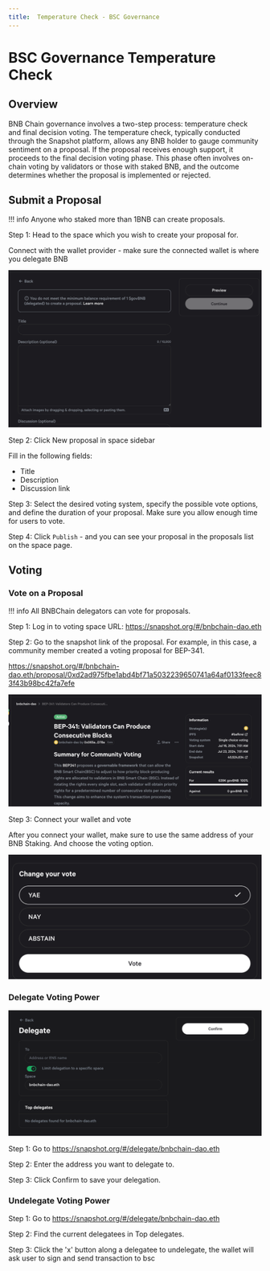 ```yaml
---
title:  Temperature Check - BSC Governance
---
```

# BSC Governance Temperature Check


## Overview

BNB Chain governance involves a two-step process: temperature check and final decision voting. The temperature check, typically conducted through the Snapshot platform, allows any BNB holder to gauge community sentiment on a proposal. If the proposal receives enough support, it proceeds to the final decision voting phase. This phase often involves on-chain voting by validators or those with staked BNB, and the outcome determines whether the proposal is implemented or rejected.

## Submit a Proposal

!!! info
	Anyone who staked more than 1BNB can create proposals.


Step 1: Head to the space which you wish to create your proposal for.

Connect with the wallet provider - make sure the connected wallet is where you delegate BNB

![create-proposal](../img/submit-proposal.png)

Step 2: Click New proposal in space sidebar

Fill in the following fields:
- Title
- Description
- Discussion link

Step 3: Select the desired voting system, specify the possible vote options, and define the duration of your proposal. Make sure you allow enough time for users to vote.

Step 4: Click `Publish` - and you can see your proposal in the proposals list on the space page.


## Voting

### Vote on a Proposal

!!! info
	All BNBChain delegators can vote for proposals.

Step 1: Log in to voting space
URL: https://snapshot.org/#/bnbchain-dao.eth

Step 2: Go to the snapshot link of the proposal. For example, in this case, a community member created a voting proposal for BEP-341.

https://snapshot.org/#/bnbchain-dao.eth/proposal/0xd2ad975fbe1abd4bf71a5032239650741a64af0133feec83f43b98bc42fa7efe

![temp-proposal](../img/snapshot.png)

Step 3: Connect your wallet and vote

After you connect your wallet, make sure to use the same address of your BNB Staking. And choose the voting option.

![vote-proposal](../img/vote.png)

### Delegate Voting Power

![delegate-vote](../img/delegate.png)

Step 1: Go to https://snapshot.org/#/delegate/bnbchain-dao.eth

Step 2: Enter the address you want to delegate to.

Step 3: Click Confirm to save your delegation.

### Undelegate Voting Power

Step 1: Go to https://snapshot.org/#/delegate/bnbchain-dao.eth

Step 2: Find the current delegatees in Top delegates.

Step 3: Click the 'x' button along a delegatee to undelegate, the wallet will ask user to sign and send transaction to bsc